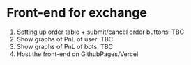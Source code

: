 # Front-end for exchange

1. Setting up order table + submit/cancel order buttons: TBC
2. Show graphs of PnL of user: TBC
3. Show graphs of PnL of bots: TBC
4. Host the front-end on GithubPages/Vercel